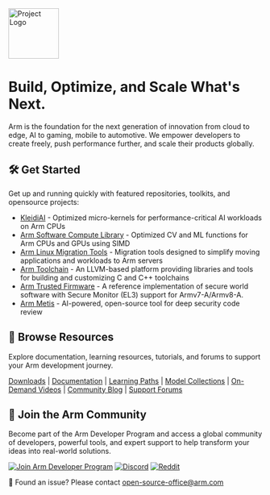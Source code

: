 <picture>
  <source srcset="https://github.com/user-attachments/assets/254a2a50-a8f8-429e-8154-9bc46e40b194" media="(prefers-color-scheme: dark)">
  <source srcset="https://github.com/user-attachments/assets/4457893f-3bba-4c19-97ad-644f6ff013d8" media="(prefers-color-scheme: light)">
  <img src="logo-dark.png" alt="Project Logo" height="100">
</picture>

# Build, Optimize, and Scale What's Next.
Arm is the foundation for the next generation of innovation from cloud to edge, AI to gaming, mobile to automotive. We empower developers to create freely, push performance further, and scale their products globally.

## 🛠 Get Started
Get up and running quickly with featured repositories, toolkits, and opensource projects:
* [KleidiAI](https://github.com/ARM-software/kleidiai) - Optimized micro-kernels for performance-critical AI workloads on Arm CPUs
* [Arm Software Compute Library](https://github.com/ARM-software/ComputeLibrary) - Optimized CV and ML functions for Arm CPUs and GPUs using SIMD
* [Arm Linux Migration Tools](https://github.com/arm/arm-linux-migration-tools) - Migration tools designed to simplify moving applications and workloads to Arm servers
* [Arm Toolchain](https://github.com/arm/arm-toolchain) - An LLVM-based platform providing libraries and tools for building and customizing C and C++ toolchains
* [Arm Trusted Firmware](https://github.com/ARM-software/arm-trusted-firmware) - A reference implementation of secure world software with Secure Monitor (EL3) support for Armv7-A/Armv8-A.
* [Arm Metis](https://github.com/arm/metis) - AI-powered, open-source tool for deep security code review

## 🔎 Browse Resources
Explore documentation, learning resources, tutorials, and forums to support your Arm development journey.

[Downloads](https://developer.arm.com/downloads) | [Documentation](https://developer.arm.com/documentation) | [Learning Paths](https://learn.arm.com/) | [Model Collections](https://huggingface.co/Arm) | [On-Demand Videos](https://www.youtube.com/@ArmSoftwareDevelopers) | [Community Blog](https://community.arm.com/arm-community-blogs/) | [Support Forums](https://community.arm.com/support-forums/)

## 🤝 Join the Arm Community
Become part of the Arm Developer Program and access a global community of developers, powerful tools, and expert support to help transform your ideas into real-world solutions.

[![Join Arm Developer Program](https://img.shields.io/badge/Join-Arm_Developer_Program-0091BD?style=for-the-badge&logo=arm&logoColor=white&labelColor=0091BD&color=0091BD)](https://developer.arm.com/arm-developer-program)
[![Discord](https://img.shields.io/badge/Discord-5865F2?style=for-the-badge&logo=discord&logoColor=white)](https://discord.com/invite/armsoftwaredev)
[![Reddit](https://img.shields.io/badge/Reddit-FF4500?style=for-the-badge&logo=reddit&logoColor=white)](https://www.reddit.com/r/ArmSoftwareDev/)

💬 Found an issue? Please contact open-source-office@arm.com
